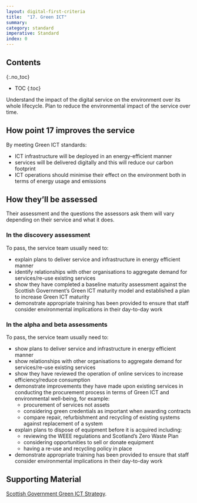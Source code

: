 ```yaml
---
layout: digital-first-criteria
title:  "17. Green ICT"
summary:
category: standard
imperative: Standard
index: 0
---
```


## Contents
{:.no_toc}
* TOC
{:toc}
<!--TOC max3-->

Understand the impact of the digital service on the environment over its whole lifecycle. Plan to reduce the environmental impact of the service over time.

## How point 17 improves the service

By meeting Green ICT standards:

* ICT infrastructure will be deployed in an energy-efficient manner
* services will be delivered digitally and this will reduce our carbon footprint
* ICT operations should minimise their effect on the environment both in terms of energy usage and emissions

## How they’ll be assessed

Their assessment and the questions the assessors ask them will vary depending on their service and what it does.

### In the discovery assessment

To pass, the service team usually need to:

* explain plans to deliver service and infrastructure in energy efficient manner
* identify relationships with other organisations to aggregate demand for services/re-use existing services
* show they have completed a baseline maturity assessment against the Scottish Government’s Green ICT maturity model and established a plan to increase Green ICT maturity
* demonstrate appropriate training has been provided to ensure that staff consider environmental implications in their day-to-day work

### In the alpha and beta assessments

To pass, the service team usually need to:

* show plans to deliver service and infrastructure in energy efficient manner
* show relationships with other organisations to aggregate demand for services/re-use existing services
* show they have reviewed the operation of online services to increase efficiency/reduce consumption
* demonstrate improvements they have made upon existing services in conducting the procurement process in terms of Green ICT and environmental well-being, for example:
  * procurement of services not assets
  * considering green credentials as important when awarding contracts
  * compare repair, refurbishment and recycling of existing systems against replacement of a system
* explain plans to dispose of equipment before it is acquired including:
  * reviewing the WEEE regulations and Scotland’s Zero Waste Plan
  * considering opportunities to sell or donate equipment
  * having a re-use and recycling policy in place
* demonstrate appropriate training has been provided to ensure that staff consider environmental implications in their day-to-day work

## Supporting Material
[Scottish Government Green ICT Strategy](http://www.gov.scot/Topics/Economy/digital/digitalservices/greenict).
